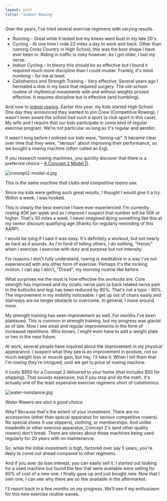 ```yaml
---
layout: post  
title: 'Indoor Rowing'  
---
```

Over the years, I've tried several exercise regimens with varying results.

- Running - Great while it lasted but my knees went bust in my late 20's.
- Cycling - At one time I rode 22 miles a day to work and back. Other than running Cross Country in High School, this was the best shape I have ever been in. Riding in traffic is risky however. As I got older, I lost my nerve.
- Indoor Cycling - In theory this should be as effective but I found it required much more discipline than I could muster. Frankly, it's mind numbing - for me at least.
- Calisthenics and Strength Training - Very effective. Several years ago I herniated a disk in my back that required surgery. The old-school routine of rhythmical movements with and without weights proved effective. It requires discipline but is effective (and humbling).

And now to [indoor rowing](http://www.wikiwand.com/en/Indoor_rower). Earlier this year, my kids started High School. One day they announced they wanted to join Crew (Competitive Rowing). I wasn't even aware the school had such a sport (a club sport in this case). My wife and I require that our kids participate in some kind of regular exercise program. We're not particular as long as it's regular and aerobic.

It wasn't long before I noticed our kids were, "toning-up". It became clear over time that they were, "serious" about improving their performance, so we bought a rowing machine (often called an Erg).

If you research rowing machines, you quickly discover that there is a preferred choice - [A Concept 2 Model D](http://www.concept2.com/indoor-rowers/model-d).

![concept2-model-d.jpg](http://mike-ward.net/cdn/images/blog/indoor-rowing/concept2-model-d.jpg) 

*This is the same machine that clubs and competitive teams use.*

Since my kids were getting such great results, I thought I would give it a try. Within a week, I was hooked.

This is clearly the best exercise I have ever experienced. I'm currently rowing 40K per week and as I improve I suspect that number will be 50K or higher. That's 30 miles a week. I never imagined doing something like this at my senior discount qualifying age (thanks for regularly reminding of this AARP).

I would be lying if I said it was easy. It's definitely a workout, but not nearly as hard as it sounds. As I'm fond of telling others, I do nothing, "Heroic" when I exercise. I exercise with duty and purpose but not intensity.  

For reasons I don't fully understand, rowing is meditative in a way I've not experienced with any other form of exercise. Perhaps it's the rocking motion. I can say I don't, "Dread", my morning routine like before.

What surprises me the most is how effective the workouts are. Core strength has improved and my sciatic nerve pain (a back related nerve pain in the buttocks and leg) has been reduced by 90%. That's not a typo - 90%. The improvement in my mobility noticeable. I get up out of chairs easily and stairways are no longer obstacle to overcome. In general, I move around more.

My strength training has seen improvement as well. For months I've been plateaued. This is common in strength training, but my progress was glacial as of late. Now I see small and regular improvements in the form of increased repetitions. Who knows, I might even have to add a weight plate or two in the near future.

At work, several people have inquired about the improvement in my physical appearance. I suspect what they see is an improvement in posture, not so much weight loss or muscle gain, but hey, I'll take it. When I tell them that I'm rowing they're intrigued, until we get to price of rowing machine.

It costs $950 for a Concept 2 delivered to your home (that includes $50 for shipping). That sounds expensive, but if you stop and do the math, it's actually one of the least expensive exercise regimens short of calisthenics.

![water-resistance.jpg](http://mike-ward.net/cdn/images/blog/indoor-rowing/water-resistance.jpg) 

*Water Rowers are also a good choice*

Why? Because that's the extent of your investment. There are no accessories (other than special apparatus for serious competitive rowers). No special shoes (I use slippers), clothing, or memberships. And unlike treadmills or other exercise apparatus, Concept 2's (and other quality rowers) don't break. There are stories about these machines being used regularly for 20 years with no maintenance.

So, while the initial investment is high, factored over say 5 years, you're likely to come out ahead compared to other regimens. 

And if you ever do lose interest, you can easily sell it. I started out looking for a used machine but found the few that were available were selling for 80% of cost of a new one. I finally gave up and just bought new. Now that I own one, I can see why there are so few available in the aftermarket.

I'll report back in a few months on my progress. We'll see if my enthusiasm for this new exercise routine wanes.